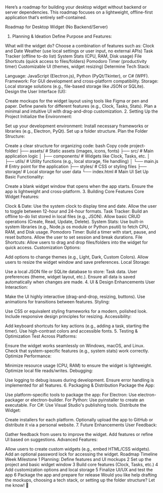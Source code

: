 Here’s a roadmap for building your desktop widget without backend or server dependencies. This roadmap focuses on a lightweight, offline-first application that’s entirely self-contained.

Roadmap for Desktop Widget (No Backend/Server)
1. Planning & Ideation
Define Purpose and Features:

What will the widget do? Choose a combination of features such as:
Clock and Date
Weather (use local settings or user input, no external APIs)
Task Tracker (offline to-do list)
System Stats (CPU, RAM, Disk usage)
File Shortcuts (quick access to files/folders)
Pomodoro Timer (productivity timer)
Customizable UI (themes, widget resizing)
Determine Tech Stack:

Language: JavaScript (Electron.js), Python (PyQt/Tkinter), or C# (WPF).
Framework: For GUI development and cross-platform compatibility.
Storage: Local storage solutions (e.g., file-based storage like JSON or SQLite).
Design the User Interface (UI):

Create mockups for the widget layout using tools like Figma or pen and paper.
Define panels for different features (e.g., Clock, Tasks, Stats).
Plan a minimal and intuitive UI with drag-and-drop customization.
2. Setting Up the Project
Initialize the Environment:

Set up your development environment:
Install necessary frameworks or libraries (e.g., Electron, PyQt).
Set up a folder structure.
Plan the Folder Structure:

Create a clear structure for organizing code:
bash
Copy code
project-folder/
├── assets/         # Static assets (images, icons, fonts)
├── src/            # Main application logic
│   ├── components/ # Widgets like Clock, Tasks, etc.
│   ├── utils/      # Utility functions (e.g., local storage, file handling)
│   └── main.js     # Entry point for the application
├── styles/         # CSS or styling files
├── storage/        # Local storage for user data
└── index.html      # Main UI
Set Up Basic Functionality:

Create a blank widget window that opens when the app starts.
Ensure the app is lightweight and cross-platform.
3. Building Core Features
Core Widget Features:

Clock & Date:
Use the system clock to display time and date.
Allow the user to toggle between 12-hour and 24-hour formats.
Task Tracker:
Build an offline to-do list stored in local files (e.g., JSON).
Allow basic CRUD operations (Create, Read, Update, Delete).
System Stats:
Use built-in system libraries (e.g., Node.js os module or Python psutil) to fetch CPU, RAM, and Disk usage.
Pomodoro Timer:
Build a timer with start, pause, and reset buttons.
Allow the user to set session and break durations.
File Shortcuts:
Allow users to drag and drop files/folders into the widget for quick access.
Customization Options:

Add options to change themes (e.g., Light, Dark, Custom Colors).
Allow users to resize the widget window and save preferences.
Local Storage:

Use a local JSON file or SQLite database to store:
Task data.
User preferences (theme, widget layout, etc.).
Ensure all data is saved automatically when changes are made.
4. UI & Design Enhancements
User Interaction:

Make the UI highly interactive (drag-and-drop, resizing, buttons).
Use animations for transitions between features.
Styling:

Use CSS or equivalent styling frameworks for a modern, polished look.
Include responsive design principles for resizing.
Accessibility:

Add keyboard shortcuts for key actions (e.g., adding a task, starting the timer).
Use high-contrast colors and accessible fonts.
5. Testing & Optimization
Test Across Platforms:

Ensure the widget works seamlessly on Windows, macOS, and Linux.
Check that system-specific features (e.g., system stats) work correctly.
Optimize Performance:

Minimize resource usage (CPU, RAM) to ensure the widget is lightweight.
Optimize local file reads/writes.
Debugging:

Use logging to debug issues during development.
Ensure error handling is implemented for all features.
6. Packaging & Distribution
Package the App:

Use platform-specific tools to package the app:
For Electron: Use electron-packager or electron-builder.
For Python: Use pyinstaller to create an executable.
For C#: Use Visual Studio's publishing tools.
Distribute the Widget:

Create installers for each platform.
Optionally upload the app to GitHub or distribute it via a personal website.
7. Future Enhancements
User Feedback:

Gather feedback from users to improve the widget.
Add features or refine UI based on suggestions.
Advanced Features:

Allow users to create custom widgets (e.g., embed HTML/CSS widgets).
Add an optional password lock for accessing the widget.
Roadmap Timeline
Week	Milestone
1	Planning: Define features and UI mockups
2	Set up the project and basic widget window
3	Build core features (Clock, Tasks, etc.)
4	Add customization options and local storage
5	Finalize UI/UX and test the app
6	Package the app and prepare for release
Would you like help drafting the mockups, choosing a tech stack, or setting up the folder structure? Let me know! 🚀






